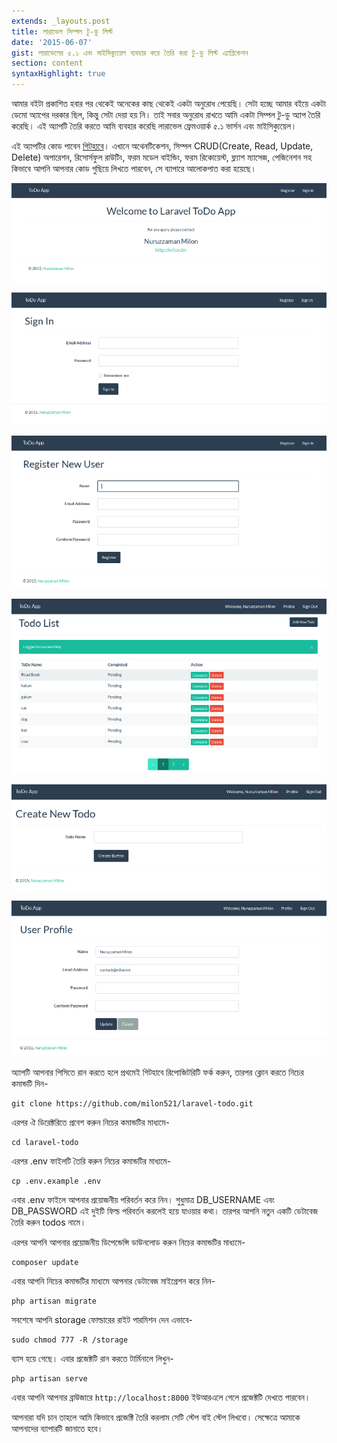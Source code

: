 ```yaml
---
extends: _layouts.post
title: লারাভেল সিম্পল টু-ডু লিস্ট
date: '2015-06-07'
gist: লারাভেলের ৫.১ এবং মাইসিক্যুয়েল ব্যবহার করে তৈরি করা টু-ডু লিস্ট এ্যাপ্লিকেশন
section: content
syntaxHighlight: true
---
```


আমার বইটা প্রকাশিত হবার পর থেকেই অনেকের কাছ থেকেই একটা অনুরোধ পেয়েছি। সেটা হচ্ছে আমার বইয়ে একটা ডেমো অ্যাপের দরকার ছিল, কিন্তু সেটা দেয়া হয় নি। তাই সবার অনুরোধ রাখতে আমি একটা সিম্পল টু-ডু অ্যাপ তৈরি করেছি। এই অ্যাপটি তৈরি করতে আমি ব্যবহার করেছি লারাভেল ফ্রেমওয়ার্ক ৫.১ ভার্সন এবং মাইসিক্যুয়েল।

এই অ্যাপটির কোড পাবেন [গিটহাবে](https://github.com/milon/laravel-todo)। এখানে অথেনটিকেশন, সিম্পল CRUD(Create, Read, Update, Delete) অপারেশন, রিসোর্সফুল রাউটিং, ফরম মডেল বাইন্ডিং, ফরম রিকোয়েস্ট, ফ্ল্যাশ ম্যাসেজ, পেজিনেশন সহ কিভাবে আপনি আপনার কোড গুছিয়ে লিখতে পারবেন, সে ব্যাপারে আলোকপাত করা হয়েছে।

![Todo App - Landing Page](/images/posts/todo-01.png)

![Todo App - Sign In Page](/images/posts/todo-02.png)

![Todo App - Registration Page](/images/posts/todo-03.png)

![Todo App - Todo List Page](/images/posts/todo-04.png)

![Todo App - Create New Todo Page](/images/posts/todo-05.png)

![Todo App - User Profile Page](/images/posts/todo-06.png)

অ্যাপটি আপনার পিসিতে রান করতে হলে প্রথমেই গিটহাবে রিপোজিটরিটি ফর্ক করুন, তারপর ক্লোন করতে নিচের কমান্ডটি দিন-

```
git clone https://github.com/milon521/laravel-todo.git
```

এরপর ঐ ডিরেক্টরিতে প্রবেশ করুন নিচের কমান্ডটির মাধ্যমে-

```
cd laravel-todo
```

এরপর .env ফাইলটি তৈরি করুন নিচের কমান্ডটির মাধ্যমে-

```
cp .env.example .env
```

এবার .env ফাইলে আপনার প্রয়োজনীয় পরিবর্তন করে নিন। শুধুমাত্র DB_USERNAME এবং DB_PASSWORD এই দুইটি ফিল্ড পরিবর্তন করলেই হয়ে যাওয়ার কথা। তারপর আপনি নতুন একটি ডেটাবেজ তৈরি করুন todos নামে।

এরপর আপনি আপনার প্রয়োজনীয় ডিপেন্ডেন্সি ডাউনলোড করুন নিচের কমান্ডটির মাধ্যমে-

```
composer update
```

এবার আপনি নিচের কমান্ডটির মাধ্যমে আপনার ডেটাবেজ মাইগ্রেশন করে নিন-

```
php artisan migrate
```

সবশেষে আপনি storage ফোল্ডারের রাইট পারমিশন দেন এভাবে-

```
sudo chmod 777 -R /storage
```

ব্যাস হয়ে গেছে। এবার প্রজেক্টটি রান করতে টার্মিনালে লিখুন-

```
php artisan serve
```

এবার আপনি আপনার ব্রাউজারে `‌http://localhost:8000‌` ইউআরএলে গেলে প্রজেক্টটি দেখতে পারবেন।

আপনারা যদি চান তাহলে আমি কিভাবে প্রজেক্টি তৈরি করলাম সেটি স্টেপ বাই স্টেপ লিখবো। সেক্ষেত্রে আমাকে আপনাদের ব্যাপারটি জানাতে হবে।
